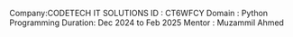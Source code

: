 Company:CODETECH IT SOLUTIONS 
ID : CT6WFCY
Domain : Python Programming 
Duration: Dec 2024 to Feb 2025
Mentor : Muzammil Ahmed
